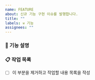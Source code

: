 ```yaml
---
name: FEATURE
about: 신규 기능 구현 이슈를 발행합니다.
title: ""
labels: ⚒️ 기능
assignees: ""
---
```


### 📝 기능 설명

<!-- 어떤 기능이 필요한지 간략히 설명 -->

### 📋 작업 목록

- [ ] 이 부분을 제거하고 작업할 내용 목록을 작성
